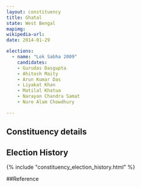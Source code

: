 ```yaml
---
layout: constituency
title: Ghatal
state: West Bengal
mapimg: 
wikipedia-url: 
date: 2014-01-29

elections: 
  - name: "Lok Sabha 2009"
    candidates: 
    - Gurudas Dasgupta 
    - Ahitosh Maity 
    - Arun Kumar Das 
    - Liyakat Khan 
    - Matilal Khatua 
    - Narayan Chandra Samat 
    - Nure Alam Chowdhury 

---
```

## Constituency details


## Election History
{% include "constituency_election_history.html" %}

##Reference
